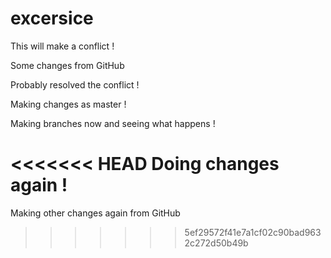 # excersice

This will make a conflict !


Some changes from GitHub

Probably resolved the conflict !


Making changes as master !

Making branches now and seeing what happens !

<<<<<<< HEAD
Doing changes again !
=======
Making other changes again from GitHub

>>>>>>> 5ef29572f41e7a1cf02c90bad9632c272d50b49b
